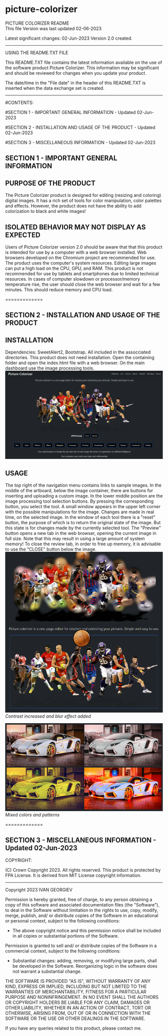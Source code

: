 # picture-colorizer
PICTURE COLORIZER README<br>
This file Version was last updated 02-06-2023

Latest significant changes:
02-Jun-2023  Version 2.0 created.


---------------------

USING THE README.TXT FILE

This README.TXT file contains the latest information available on the use of the software product Picture Colorizer.
This information may be significant and should be reviewed for changes when you update your product.


The date/time in the "File date" in the header of this README.TXT is inserted when the data exchange set is created.

---------------------

#CONTENTS:

#SECTION 1 - IMPORTANT GENERAL INFORMATION - Updated 02-Jun-2023

#SECTION 2 - INSTALLATION AND USAGE OF THE PRODUCT - Updated 02-Jun-2023

#SECTION 3 - MISCELLANEOUS INFORMATION - Updated 02-Jun-2023

SECTION 1 - IMPORTANT GENERAL INFORMATION
--------------------------------------- 


PURPOSE OF THE PRODUCT 
-----------------
The Picture Colorizer product is designed for editing (resizing and coloring) digital images.
It has a rich set of tools for color manipulation, color palettes and effects.
However, the product does not have the ability to add colorization to black and white images!


ISOLATED BEHAVIOR MAY NOT DISPLAY AS EXPECTED
-------------------------------------------
Users of Picture Colorizer version 2.0 should be aware that that this product is intended for use by a computer with a web browser installed.
Web browsers developed on the Chromium project are recommended for use. The product uses the computer's system resources.
Editing large images can put a high load on the CPU, GPU, and RAM.
This product is not recommended for use by tablets and smartphones due to limited technical resources.
In cases of computer slowdown or processor/memory temperature rise, the user should close the web browser and wait for a few minutes.
This should reduce memory and CPU load.


=============

SECTION 2 - INSTALLATION AND USAGE OF THE PRODUCT
--------------------------------------- 

INSTALLATION
---------------------

Dependencies: SweetAlert2, Bootstrap. All included in the assocciated directories.
This product does not need installation.
Open the containing folder and open the index.html file with a web browser.
On the main dashboard use the image processing tools.
![Picture Colorizer](https://raw.githubusercontent.com/igeorgiev2/picture-colorizer/main/cover.png)

USAGE
---------------------

The top right of the navigation menu contains links to sample images.
In the middle of the artboard, below the image container, there are buttons for inserting and uploading a custom image.
In the lower middle position are the image processing tool selection buttons.
By pressing the corresponding button, you select the tool. A small window appears in the upper left corner with the possible manipulations for the image.
Changes are made in real time, on the selected image. In the window of each tool there is a "reset" button, the purpose of which is to return the original state of the image. But this state is for changes made by the currently selected tool.
The "Preview" button opens a new tab in the web browser, opening the current image in full size. Note that this may result in using a large amount of system memory!
To close the review tab, in order to free up memory, it is advisable to use the "CLOSE" button below the image.
![Picture Colorizer](https://raw.githubusercontent.com/igeorgiev2/picture-colorizer/main/athletes_demo.png)<br>
*Contrast increased and blur effect added*

![Picture Colorizer](https://raw.githubusercontent.com/igeorgiev2/picture-colorizer/main/car_demo.png)<br>
*Mixed colors and patterns*

=============


SECTION 3 - MISCELLANEOUS INFORMATION - Updated 02-Jun-2023
----------------------------

COPYRIGHT:

(C) Crown Copyright 2023. All rights reserved. This product is protected by FPA License. It is derived from MIT License copyright information.

---------------------

Copyright 2023 IVAN GEORGIEV

Permission is hereby granted, free of charge, to any person obtaining a copy of this software and associated documentation files (the "Software"),
to deal in the Software without limitation in the rights to use, copy, modify, merge, publish, and/ or distribute copies of the Software in an educational or personal context,
subject to the following conditions: 

- The above copyright notice and this permission notice shall be included in all copies or substantial portions of the Software.

Permission is granted to sell and/ or distribute copies of the Software in a commercial context, subject to the following conditions:

- Substantial changes: adding, removing, or modifying large parts, shall be developed in the Software. Reorganizing logic in the software does not warrant a substantial change. 

THE SOFTWARE IS PROVIDED "AS IS", WITHOUT WARRANTY OF ANY KIND, EXPRESS OR IMPLIED, INCLUDING BUT NOT LIMITED TO THE WARRANTIES OF MERCHANTABILITY,
FITNESS FOR A PARTICULAR PURPOSE AND NONINFRINGEMENT. IN NO EVENT SHALL THE AUTHORS OR COPYRIGHT HOLDERS BE LIABLE FOR ANY CLAIM, DAMAGES OR OTHER LIABILITY,
WHETHER IN AN ACTION OF CONTRACT, TORT OR OTHERWISE, ARISING FROM, OUT OF OR IN CONNECTION WITH THE SOFTWARE OR THE USE OR OTHER DEALINGS IN THE SOFTWARE.

If you have any queries related to this product, please contact me.
